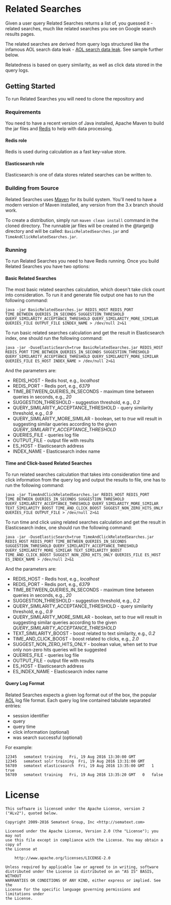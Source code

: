 # Related Searches

Given a user query Related Searches returns a list of, you guessed it - related searches, much like related searches you see on Google search results pages.

The related searches are derived from query logs structured like the infamous AOL search data leak - [AOL search data leak](https://en.wikipedia.org/wiki/). See sample further below.

Relatedness is based on query similarity, as well as click data stored in the query logs.

## Getting Started

To run Related Searches you will need to clone the repository and 

### Requirements

You need to have a recent version of Java installed, Apache Maven to build the jar files and [Redis](http://redis.io) to help with data processing.  

#### Redis role ####

Redis is used during calculation as a fast key-value store. 

#### Elasticsearch role ####

Elasticsearch is one of data stores related searches can be written to.

### Building from Source

Related Searches uses [Maven](https://maven.apache.org) for its build system. You'll need to have a modern version of Maven installed, any version from the 3.x branch should work.

To create a distribution, simply run `maven clean install` command in the cloned directory. The runnable jar files will be created in the @target@ directory and will be called: `BasicRelatedSearches.jar` and `TimeAndClickRelatedSearches.jar`.

### Running 

To run Related Searches you need to have Redis running. Once you build Related Searches you have two options:

#### Basic Related Searches

The most basic related searches calculation, which doesn't take click count into consideration. To run it and generate file output one has to run the following command:

`java -jar BasicRelatedSearches.jar REDIS_HOST REDIS_PORT TIME_BETWEEN_QUERIES_IN_SECONDS SUGGESTION_THRESHOLD QUERY_SIMILARITY_ACCEPTANCE_THRESHOLD QUERY_SIMILARITY_MORE_SIMILAR QUERIES_FILE OUTPUT_FILE $INDEX_NAME > /dev/null 2>&1`

To run basic related searches calculation and get the result in Elasticsearch index, one should run the following command:

`java -jar -DuseElasticSearch=true BasicRelatedSearches.jar REDIS_HOST REDIS_PORT TIME_BETWEEN_QUERIES_IN_SECONDS SUGGESTION_THRESHOLD QUERY_SIMILARITY_ACCEPTANCE_THRESHOLD QUERY_SIMILARITY_MORE_SIMILAR QUERIES_FILE ES_HOST INDEX_NAME > /dev/null 2>&1`

And the parameters are:
- REDIS_HOST - Redis host, e.g., _localhost_
- REDIS_PORT - Redis port, e.g., _6379_
- TIME_BETWEEN_QUERIES_IN_SECONDS - maximum time between queries in seconds, e.g., _20_
- SUGGESTION_THRESHOLD - suggestion threshold, e.g., _0.2_
- QUERY_SIMILARITY_ACCEPTANCE_THRESHOLD - query similarity threshold, e.g., _0.9_
- QUERY_SIMILARITY_MORE_SIMILAR - boolean, set to _true_ will result in suggesting similar queries according to the given _QUERY_SIMILARITY_ACCEPTANCE_THRESHOLD_
- QUERIES_FILE - queries log file
- OUTPUT_FILE - output file with results
- ES_HOST - Elasticsearch address
- INDEX_NAME - Elasticsearch index name

#### Time and Click-based Related Searches

To run related searches calculation that takes into consideration time and click information from the query log and output the results to file, one has to run the following command:

`java -jar TimeAndClickRelatedSearches.jar REDIS_HOST REDIS_PORT TIME_BETWEEN_QUERIES_IN_SECONDS SUGGESTION_THRESHOLD QUERY_SIMILARITY_ACCEPTANCE_THRESHOLD QUERY_SIMILARITY_MORE_SIMILAR TEXT_SIMILARITY_BOOST TIME_AND_CLICK_BOOST SUGGEST_NON_ZERO_HITS_ONLY QUERIES_FILE OUTPUT_FILE > /dev/null 2>&1`

To run time and click using related searches calculation and get the result in Elasticsearch index, one should run the following command:

`java -jar -DuseElasticSearch=true TimeAndClickRelatedSearches.jar REDIS_HOST REDIS_PORT TIME_BETWEEN_QUERIES_IN_SECONDS SUGGESTION_THRESHOLD QUERY_SIMILARITY_ACCEPTANCE_THRESHOLD QUERY_SIMILARITY_MORE_SIMILAR TEXT_SIMILARITY_BOOST TIME_AND_CLICK_BOOST SUGGEST_NON_ZERO_HITS_ONLY QUERIES_FILE ES_HOST ES_INDEX_NAME > /dev/null 2>&1`

And the parameters are:
- REDIS_HOST - Redis host, e.g., _localhost_
- REDIS_PORT - Redis port, e.g., _6379_
- TIME_BETWEEN_QUERIES_IN_SECONDS - maximum time between queries in seconds, e.g., _20_ 
- SUGGESTION_THRESHOLD - suggestion threshold, e.g., _0.2_
- QUERY_SIMILARITY_ACCEPTANCE_THRESHOLD - query similarity threshold, e.g., _0.9_
- QUERY_SIMILARITY_MORE_SIMILAR - boolean, set to _true_ will result in suggesting similar queries according to the given _QUERY_SIMILARITY_ACCEPTANCE_THRESHOLD_
- TEXT_SIMILARITY_BOOST - boost related to text similarity, e.g., _0.2_
- TIME_AND_CLICK_BOOST - boost related to clicks, e.g., _2.0_
- SUGGEST_NON_ZERO_HITS_ONLY - boolean value, when set to _true_ only non-zero hits queries will be suggested
- QUERIES_FILE - queries log file
- OUTPUT_FILE - output file with results
- ES_HOST - Elasticsearch address
- ES_INDEX_NAME - Elasticsearch index name

#### Query Log Format

Related Searches expects a given log format out of the box, the popular [AOL](https://en.wikipedia.org/wiki/AOL_search_data_leak) log file format. Each query log line contained tabulate separated entries:
- session identifier
- query 
- query time
- click information (optional)
- was search successful (optional)

For example:
```
12345	sematext training	Fri, 19 Aug 2016 13:30:00 GMT
12345	sematext solr training	Fri, 19 Aug 2016 13:31:00 GMT
56789	sematext elasticsearch	Fri, 19 Aug 2016 13:35:00 GMT	1	true	
56789	sematext training	Fri, 19 Aug 2016 13:35:20 GMT	0	false
```

# License

```
This software is licensed under the Apache License, version 2 ("ALv2"), quoted below.

Copyright 2009-2016 Sematext Group, Inc <http://sematext.com>

Licensed under the Apache License, Version 2.0 (the "License"); you may not
use this file except in compliance with the License. You may obtain a copy of
the License at

    http://www.apache.org/licenses/LICENSE-2.0

Unless required by applicable law or agreed to in writing, software
distributed under the License is distributed on an "AS IS" BASIS, WITHOUT
WARRANTIES OR CONDITIONS OF ANY KIND, either express or implied. See the
License for the specific language governing permissions and limitations under
the License.
```
